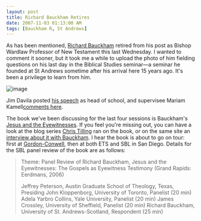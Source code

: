 ```yaml
---
layout: post
title: Richard Bauckham Retires
date: 2007-11-03 01:13:00 AM  
tags: [Bauckham R, St Andrews]
---
```


As has been mentioned, [Richard
Bauckham](http://richardbauckham.co.uk/) retired from
his post as Bishop Wardlaw Professor of New Testament this last
Wednesday. I wanted to comment it sooner, but it took me a while to
upload the photo of him fielding questions on his last day in the
Biblical Studies seminar—a seminar he founded at St Andrews sometime
after his arrival here 15 years ago. It's been a privilege to learn from
him.

![image](/storage/rjb.jpg)

Jim Davila posted [his
speech](http://paleojudaica.blogspot.com/2007_10_28_archive.html#4936903858951412897)
as head of school, and supervisee Mariam Kamell[comments
here](http://thegreekgeek.blogspot.com/2007/11/end-of-era.html).

The book we've been discussing for the last four sessions is Bauckham's
[Jesus and the
Eyewitnesses](http://www.eerdmans.com/shop/product.asp?p_key=9780802831620).
If you feel you're missing out, you can have a look at the blog series
[Chris
Tilling](http://www.christilling.de/blog/2006/11/jesus-and-eyewitnesses-outline-of.html)
ran on the book, or on the same site an [interview about it with
Bauckham](http://www.christilling.de/blog/2006/11/richard-bauckham-on-jesus-and.html).
I hear the book is about to go on tour: first at
[Gordon-Conwell](http://www.gcts.edu/communications/2007/bauckham.php),
then at both ETS and SBL in San Diego. Details for the SBL panel review
of the book are as follows:

> Theme: Panel Review of Richard Bauckham, Jesus and the Eyewitnesses:
The Gospels as Eyewitness Testimony (Grand Rapids: Eerdmans, 2006)
>
> Jeffrey Peterson, Austin Graduate School of Theology, Texas, Presiding
> John Kloppenborg, University of Toronto, Panelist (20 min)
> Adela Yarbro Collins, Yale University, Panelist (20 min)
> James Crossley, University of Sheffield, Panelist (20 min)
> Richard Bauckham, University of St. Andrews-Scotland, Respondent (25
min)